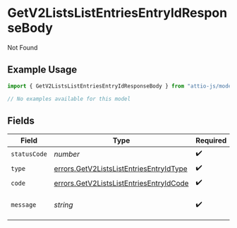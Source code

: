 # GetV2ListsListEntriesEntryIdResponseBody

Not Found

## Example Usage

```typescript
import { GetV2ListsListEntriesEntryIdResponseBody } from "attio-js/models/errors";

// No examples available for this model
```

## Fields

| Field                                                                                              | Type                                                                                               | Required                                                                                           | Description                                                                                        | Example                                                                                            |
| -------------------------------------------------------------------------------------------------- | -------------------------------------------------------------------------------------------------- | -------------------------------------------------------------------------------------------------- | -------------------------------------------------------------------------------------------------- | -------------------------------------------------------------------------------------------------- |
| `statusCode`                                                                                       | *number*                                                                                           | :heavy_check_mark:                                                                                 | N/A                                                                                                |                                                                                                    |
| `type`                                                                                             | [errors.GetV2ListsListEntriesEntryIdType](../../models/errors/getv2listslistentriesentryidtype.md) | :heavy_check_mark:                                                                                 | N/A                                                                                                |                                                                                                    |
| `code`                                                                                             | [errors.GetV2ListsListEntriesEntryIdCode](../../models/errors/getv2listslistentriesentryidcode.md) | :heavy_check_mark:                                                                                 | N/A                                                                                                |                                                                                                    |
| `message`                                                                                          | *string*                                                                                           | :heavy_check_mark:                                                                                 | N/A                                                                                                | List with slug/ID "enterprise_sales" not found.                                                    |